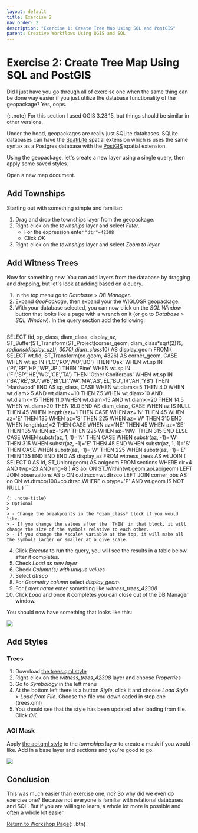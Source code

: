```yaml
---
layout: default
title: Exercise 2
nav_order: 2
description: "Exercise 1: Create Tree Map Using SQL and PostGIS"
parent: Creative Workflows Using QGIS and SQL
---
```


# Exercise 2: Create Tree Map Using SQL and PostGIS

Did I just have you go through all of exercise one when the same thing can be done way easier if you just utilize the database functionality of the geopackage? Yes, oops.

{: .note}
For this section I used QGIS 3.28.15, but things should be similar in other versions.

Under the hood, geopackages are really just SQLite databases. SQLite databases can have the [SpatiLite](https://www.gaia-gis.it/fossil/libspatialite/index) spatial extension which is uses the same syntax as a Postgres database with the [PostGIS](https://postgis.net/docs/reference.html) spatial extension.

Using the geopackage, let's create a new layer using a single query, then apply some saved styles.

Open a new map document.

## Add Townships

Starting out with something simple and familiar:

1. Drag and drop the townships layer from the geopackage.
2. Right-click on the *townships* layer and select *Filter*.
	- For the expression enter `"dtr"=42308`
	- Click *OK*
3. Right-click on the *townships* layer and select *Zoom to layer*

## Add Witness Trees

Now for something new. You can add layers from the database by dragging and dropping, but let's
look at adding based on a query. 

1. In the top menu go to *Database* > *DB Manager*. 
2. Expand *GeoPackage*, then expand your the WIGLOSR geopackage. 
3. With your database selected, you can now click on the *SQL Window* button that looks like a page with a wrench on it (or go to *Database* > *SQL Window*). In the query section add the following:
	```sql
SELECT fid, sp_class, diam_class, display_az, ST_Buffer(ST_Transform(ST_Project(corner_geom, diam_class*sqrt(2)*10, radians(display_az)), 3070),diam_class*10) AS display_geom
FROM (
    SELECT wt.fid, ST_Transform(co.geom, 4326) AS corner_geom,
        CASE
            WHEN wt.sp IN ('LO','RO','WO','BO') THEN 'Oak'
            WHEN wt.sp IN ('PI','RP','HP','WP','JP') THEN 'Pine'
            WHEN wt.sp IN ('FI','SP','HE','WC','CE','TA') THEN 'Other Coniferous'
            WHEN wt.sp IN ('BA','RE','SU','WB','BI','LI','WA','MA','AS','EL','BU','IR','AH','YB') THEN 'Hardwood'
        END AS sp_class,
        CASE
            WHEN wt.diam<=5                 THEN  4.0
            WHEN wt.diam> 5 AND wt.diam<=10 THEN  7.5
            WHEN wt.diam>10 AND wt.diam<=15 THEN 11.0
            WHEN wt.diam>15 AND wt.diam<=20 THEN 14.5
            WHEN wt.diam>20                 THEN 18.0
        END AS diam_class,
        CASE
            WHEN az IS NULL THEN 45
            WHEN length(az)=1 THEN
                CASE
                    WHEN az='N' THEN  45
                    WHEN az='E' THEN 135
                    WHEN az='S' THEN 225
                    WHEN az='W' THEN 315
                END
            WHEN length(az)=2 THEN
                CASE
                    WHEN az='NE' THEN  45
                    WHEN az='SE' THEN 135
                    WHEN az='SW' THEN 225
                    WHEN az='NW' THEN 315
                END
            ELSE 
                CASE
                    WHEN substr(az, 1, 1)='N' THEN
                        CASE
                            WHEN substr(az, -1)='W' THEN 315
                            WHEN substr(az, -1)='E' THEN  45
                        END
                    WHEN substr(az, 1, 1)='S' THEN
                        CASE
                            WHEN substr(az, -1)='W' THEN 225
                            WHEN substr(az, -1)='E' THEN 135
                        END
                END
        END AS display_az
    FROM witness_trees AS wt
    JOIN (
        SELECT 0 AS id, ST_Union(geom) AS aoigeom
        FROM sections
        WHERE dir=4 AND twp=23 AND rng=8
    ) AS aoi ON ST_Within(wt.geom,aoi.aoigeom)
    LEFT JOIN observations AS o ON o.dtrsco=wt.dtrsco
    LEFT JOIN corner_obs AS co ON wt.dtrsco/100=co.dtrsc
    WHERE o.ptype='P' AND wt.geom IS NOT NULL
)
	```

	{: .note-title}
	> Optional
	>
	> - Change the breakpoints in the *diam_class* block if you would like. 
	> - If you change the values after the `THEN` in that block, it will change the size of the symbols relative to each other. 
	> - If you change the *scale* variable at the top, it will make all the symbols larger or smaller at a give scale.

4. Click *Execute* to run the query, you will see the results in a table
below after it completes.
5. Check *Load as new layer*
6. Check *Column(s) with unique values*
7. Select *dtrsco*
8. For *Geometry column* select *display_geom*. 
9. For *Layer name* enter something like *witness_trees_42308*
10. Click *Load* and once it completes you can close out of the DB Manager window.

You should now have something that looks like this:

![](../images/add-witness-trees.png)

## Add Styles

### Trees
1. Download [the trees.qml style](../assets/trees.qml)
2. Right-click on the *witness_trees_42308* layer and choose *Properties*
3. Go to *Symbology* in the left menu
4. At the bottom left there is a button *Style*, click it and choose *Load Style* > *Load from File*. Choose the file you downloaded in step one (trees.qml)
5. You should see that the style has been updated after loading from file. Click *OK*.

### AOI Mask
Apply [the aoi.qml style](../assets/aoi.qml) to the *townships* layer to create a mask if you would like. Add in a base layer and sections and you're good to go.

![](../images/styled-tree-map.png)

## Conclusion
This was much easier than exercise one, no? So why did we even do exercise one? Because not everyone is familiar with relational databases and SQL. But if you are willing to learn, a whole lot more is possible and often a whole lot easier.

[Return to Workshop Page](../){: .btn}